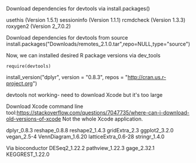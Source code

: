 Download dependencies for devtools via install.packages()

usethis  (Version 1.5.1)
sessioninfo (Version 1.1.1)
rcmdcheck (Version 1.3.3)
roxygen2 (Version 2_7.0.2)

Download dependencies for devtools from source
install.packages("Downloads/remotes_2.1.0.tar",repo=NULL,type="source")


Now, we can installed desired R package versions via dev_tools

```
require(devtools)
```

install_version("dplyr", version = "0.8.3", repos = "http://cran.us.r-project.org")

devtools not working- need to download Xcode but it's too large

Download Xcode command line tool:https://stackoverflow.com/questions/7047735/where-can-i-download-old-versions-of-xcode
Not the whole Xcode application.

dplyr_0.8.3
reshape_0.8.8
reshape2_1.4.3
gridExtra_2.3
ggplot2_3.2.0
vegan_2.5-4 
VennDiagram_1.6.20
latticeExtra_0.6-28
stringr_1.4.0

Via bioconductor
DESeq2_1.22.2
pathview_1.22.3
gage_2.32.1
KEGGREST_1.22.0



